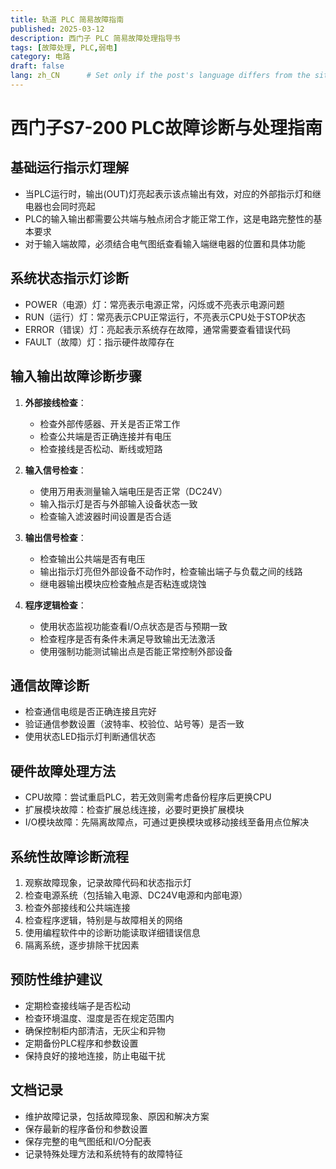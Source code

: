 ```yaml
---
title: 轨道 PLC 简易故障指南
published: 2025-03-12
description: 西门子 PLC 简易故障处理指导书
tags: [故障处理, PLC,弱电]
category: 电路
draft: false
lang: zh_CN      # Set only if the post's language differs from the site's language in `config.ts`
---
```


# 西门子S7-200 PLC故障诊断与处理指南

## 基础运行指示灯理解
- 当PLC运行时，输出(OUT)灯亮起表示该点输出有效，对应的外部指示灯和继电器也会同时亮起
- PLC的输入输出都需要公共端与触点闭合才能正常工作，这是电路完整性的基本要求
- 对于输入端故障，必须结合电气图纸查看输入端继电器的位置和具体功能

## 系统状态指示灯诊断
- POWER（电源）灯：常亮表示电源正常，闪烁或不亮表示电源问题
- RUN（运行）灯：常亮表示CPU正常运行，不亮表示CPU处于STOP状态
- ERROR（错误）灯：亮起表示系统存在故障，通常需要查看错误代码
- FAULT（故障）灯：指示硬件故障存在

## 输入输出故障诊断步骤
1. **外部接线检查**：
   - 检查外部传感器、开关是否正常工作
   - 检查公共端是否正确连接并有电压
   - 检查接线是否松动、断线或短路

2. **输入信号检查**：
   - 使用万用表测量输入端电压是否正常（DC24V）
   - 输入指示灯是否与外部输入设备状态一致
   - 检查输入滤波器时间设置是否合适

3. **输出信号检查**：
   - 检查输出公共端是否有电压
   - 输出指示灯亮但外部设备不动作时，检查输出端子与负载之间的线路
   - 继电器输出模块应检查触点是否粘连或烧蚀

4. **程序逻辑检查**：
   - 使用状态监视功能查看I/O点状态是否与预期一致
   - 检查程序是否有条件未满足导致输出无法激活
   - 使用强制功能测试输出点是否能正常控制外部设备

## 通信故障诊断
- 检查通信电缆是否正确连接且完好
- 验证通信参数设置（波特率、校验位、站号等）是否一致
- 使用状态LED指示灯判断通信状态

## 硬件故障处理方法
- CPU故障：尝试重启PLC，若无效则需考虑备份程序后更换CPU
- 扩展模块故障：检查扩展总线连接，必要时更换扩展模块
- I/O模块故障：先隔离故障点，可通过更换模块或移动接线至备用点位解决

## 系统性故障诊断流程
1. 观察故障现象，记录故障代码和状态指示灯
2. 检查电源系统（包括输入电源、DC24V电源和内部电源）
3. 检查外部接线和公共端连接
4. 检查程序逻辑，特别是与故障相关的网络
5. 使用编程软件中的诊断功能读取详细错误信息
6. 隔离系统，逐步排除干扰因素

## 预防性维护建议
- 定期检查接线端子是否松动
- 检查环境温度、湿度是否在规定范围内
- 确保控制柜内部清洁，无灰尘和异物
- 定期备份PLC程序和参数设置
- 保持良好的接地连接，防止电磁干扰

## 文档记录
- 维护故障记录，包括故障现象、原因和解决方案
- 保存最新的程序备份和参数设置
- 保存完整的电气图纸和I/O分配表
- 记录特殊处理方法和系统特有的故障特征
